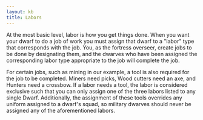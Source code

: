 ```yaml
---
layout: kb
title: Labors
---
```


At the most basic level, labor is how you get things done. When you want your dwarf to do a job of work you must assign that dwarf to a "labor" type that corresponds with the job. You, as the fortress overseer, create jobs to be done by designating them, and the dwarves who have been assigned the corresponding labor type appropriate to the job will complete the job.

For certain jobs, such as mining in our example, a tool is also required for the job to be completed. Miners need picks, Wood cutters need an axe, and Hunters need a crossbow. If a labor needs a tool, the labor is considered exclusive such that you can only assign one of the three labors listed to any single Dwarf. Additionally, the assignment of these tools overrides any uniform assigned to a dwarf's squad, so military dwarves should never be assigned any of the aforementioned labors.